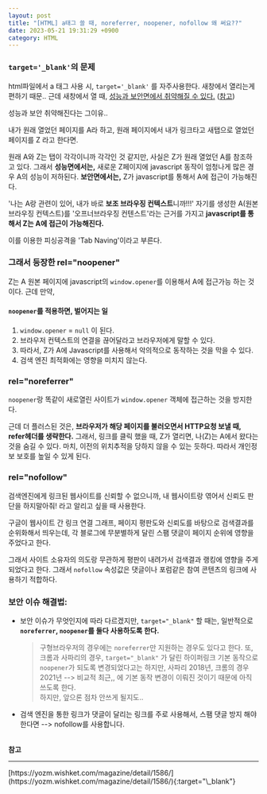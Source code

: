 ```yaml
---
layout: post
title: "[HTML] a태그 쓸 때, noreferrer, noopener, nofollow 왜 써요??"
date: 2023-05-21 19:31:29 +0900
category: HTML
---
```


### `target='_blank'`의 문제

html파일에서 a 태그 사용 시, `target='_blank'` 를 자주사용한다.
새창에서 열리는게 편하기 때문..
근데 새창에서 열 때, <u>성능과 보안면에서 취약해질 수 있다.</u> ([참고](https://yozm.wishket.com/magazine/detail/1586/))

성능과 보안 취약해진다는 그이유..

내가 원래 열었던 페이지를 A라 하고, 원래 페이지에서 내가 링크타고 새탭으로 열었던 페이지를 Z 라고 한다면.

원래 A와 Z는 탭이 각각이니까 각각인 것 같지만, 사실은 Z가 원래 열었던 A를 참조하고 있다.
그래서 **성능면에서는,** 새로운 Z페이지에 javascript 동작이 엄청나게 많은 경우 A의 성능이 저하된다.
**보안면에서는,** Z가 javascript를 통해서 A에 접근이 가능해진다.

'나는 A랑 관련이 있어, 내가 바로 **보조 브라우징 컨텍스트**니까!!!'
자기를 생성한 A(원본 브라우징 컨텍스트)를 '오프너브라우징 컨텐스트'라는 근거를 가지고 **javascript를 통해서 Z는 A에 접근이 가능해진다.**

이를 이용한 피싱공격을 'Tab Naving'이라고 부른다.

### 그래서 등장한 rel="noopener"

Z는 A 원본 페이지에 javascript의 `window.opener`를 이용해서 A에 접근가능 하는 것이다. 근데 만약,

#### `noopener`를 적용하면, 벌어지는 일

1. `window.opener` = `null` 이 된다.
2. 브라우저 컨텍스트의 연결을 끊어달라고 브라우저에게 말할 수 있다.
3. 따라서, Z가 A에 Javascript를 사용해서 악의적으로 동작하는 것을 막을 수 있다.
4. 검색 엔진 최적화에는 영향을 미치지 않는다.

### rel="noreferrer"

`noopener`랑 똑같이 새로열린 사이트가 `window.opener` 객체에 접근하는 것을 방지한다.

근데 더 플러스된 것은,
**브라우저가 해당 페이지를 불러오면서 HTTP요청 보낼 때, refer헤더를 생략한다.**
그래서, 링크를 클릭 했을 때, Z가 열리면, 나(Z)는 A에서 왔다는 것을 숨길 수 있다.
마치, 이전의 위치추적을 당하지 않을 수 있는 듯하다. 따라서 개인정보 보호를 높일 수 있게 된다.

### rel="nofollow"

검색엔진에게 링크된 웹사이트를 신뢰할 수 없으니까, 내 웹사이트랑 엮어서 신뢰도 판단을 하지말아줘! 라고 알리고 싶을 때 사용한다.

구글이 웹사이트 간 링크 연결 그래프, 페이지 평판도와 신뢰도를 바탕으로 검색결과를 순위화해서 띄우는데, 각 블로그에 무분별하게 달린 스팸 댓글이 페이지 순위에 영향을 주었다고 한다.

그래서 사이트 소유자의 의도랑 무관하게 평판이 내려가서 검색결과 랭킹에 영향을 주게 되었다고 한다. 그래서 `nofollow` 속성값은 댓글이나 포럼같은 참여 콘텐츠의 링크에 사용하기 적합하다.

### 보안 이슈 해결법:

- 보안 이슈가 무엇인지에 따라 다르겠지만, `target="_blank"` 할 때는, 일반적으로 **`noreferrer`, `noopener`를 둘다 사용하도록 한다.**

  > 구형브라우저의 경우에는 `noreferrer`만 지원하는 경우도 있다고 한다.
  > 또, 크롬과 사파리의 경우, `target="_blank"` 가 달린 하이퍼링크 기본 동작으로 `noopener`가 되도록 변경되었다고는 하지만,
  > 사파리 2018년, 크롬의 경우 2021년 --> 비교적 최근,, 에 기본 동작 변경이 이뤄진 것이기 때문에 아직 쓰도록 한다.
  > <br />
  > 하지만, 앞으론 점차 안쓰게 될지도..

- 검색 엔진을 통한 링크가 댓글이 달리는 링크를 주로 사용해서, 스팸 댓글 방지 해야한다면 --> nofollow를 사용합니다.
  <br />
  <br />

**참고**

<hr />
[https://yozm.wishket.com/magazine/detail/1586/](https://yozm.wishket.com/magazine/detail/1586/){:target="\_blank"}
